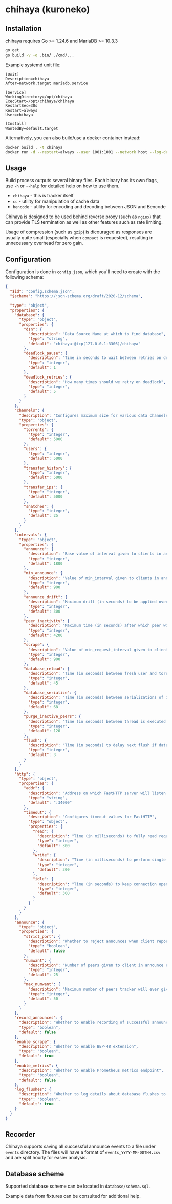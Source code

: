 chihaya (kuroneko)
=======

Installation
-------------

chihaya requires Go >= 1.24.6 and MariaDB >= 10.3.3

```sh
go get
go build -v -o .bin/ ./cmd/...
```

Example systemd unit file:
```systemd
[Unit]
Description=chihaya
After=network.target mariadb.service

[Service]
WorkingDirectory=/opt/chihaya
ExecStart=/opt/chihaya/chihaya
RestartSec=30s
Restart=always
User=chihaya

[Install]
WantedBy=default.target
```

Alternatively, you can also build/use a docker container instead:

```sh
docker build . -t chihaya
docker run -d --restart=always --user 1001:1001 --network host --log-driver local -v ${PWD}:/app chihaya
```

Usage
-------------
Build process outputs several binary files. Each binary has its own flags, use 
`-h` or `--help` for detailed help on how to use them.

- `chihaya` - this is tracker itself
- `cc` - utility for manipulation of cache data
- `bencode` - utility for encoding and decoding between JSON and Bencode

Chihaya is designed to be used behind reverse proxy (such as `nginx`) that can provide TLS termination as well as other
features such as rate limiting.

Usage of compression (such as `gzip`) is dicouraged as responses are usually quite small (especially when `compact` 
is requested), resulting in unnecessary overhead for zero gain.

Configuration
-------------

Configuration is done in `config.json`, which you'll need to create with the following schema:

```json
{
  "$id": "config.schema.json",
  "$schema": "https://json-schema.org/draft/2020-12/schema",

  "type": "object",
  "properties": {
    "database": {
      "type": "object",
      "properties": {
        "dsn": {
          "description": "Data Source Name at which to find database",
          "type": "string",
          "default": "chihaya:@tcp(127.0.0.1:3306)/chihaya"
        },
        "deadlock_pause": {
          "description": "Time in seconds to wait between retries on deadlock, ramps up linearly with each attempt from this value",
          "type": "integer",
          "default": 1
        },
        "deadlock_retries": {
          "description": "How many times should we retry on deadlock",
          "type": "integer",
          "default": 5
        }
      }
    },
    "channels": {
      "description": "Configures maximum size for various data channels",
      "type": "object",
      "properties": {
        "torrents": {
          "type": "integer",
          "default": 5000
        },
        "users": {
          "type": "integer",
          "default": 5000
        },
        "transfer_history": {
          "type": "integer",
          "default": 5000
        },
        "transfer_ips": {
          "type": "integer",
          "default": 5000
        },
        "snatches": {
          "type": "integer",
          "default": 25
        }
      }
    },
    "intervals": {
      "type": "object",
      "properties": {
        "announce": {
          "description": "Base value of interval given to clients in announce response (in seconds)",
          "type": "integer",
          "default": 1800
        },
        "min_announce": {
          "description": "Value of min_interval given to clients in announce response (in seconds)",
          "type": "integer",
          "default": 900
        },
        "announce_drift": {
          "description": "Maximum drift (in seconds) to be applied over base announce interval to help in spreading load",
          "type": "integer",
          "default": 300
        },
        "peer_inactivity": {
          "description": "Maximum time (in seconds) after which peer will be considered inactive; should be at least double the interval (incl. drift)",
          "type": "integer",
          "default": 4200
        },
        "scrape": {
          "description": "Value of min_request_interval given to clients in scrape response (in seconds); not all clients respect it",
          "type": "integer",
          "default": 900
        },
        "database_reload": {
          "description": "Time (in seconds) between fresh user and torrent data is reloaded from database",
          "type": "integer",
          "default": 45
        },
        "database_serialize": {
          "description": "Time (in seconds) between serializations of in-memory peer data to cache file",
          "type": "integer",
          "default": 68
        },
        "purge_inactive_peers": {
          "description": "Time (in seconds) between thread is executed to scan and purge inactive peers from memory and database",
          "type": "integer",
          "default": 120
        },
        "flush": {
          "description": "Time (in seconds) to delay next flush if data channel was consumed in less than 50% on previous flush",
          "type": "integer",
          "default": 3
        }
      }
    },
    "http": {
      "type": "object",
      "properties": {
        "addr": {
          "description": "Address on which FastHTTP server will listen for requests",
          "type": "string",
          "default": ":34000"
        },
        "timeout": {
          "description": "Configures timeout values for FastHTTP",
          "type": "object",
          "properties": {
            "read": {
              "description": "Time (in milliseconds) to fully read request content from socket",
              "type": "integer",
              "default": 300
            },
            "write": {
              "description": "Time (in milliseconds) to perform single write operation on socket",
              "type": "integer",
              "default": 300
            },
            "idle": {
              "description": "Time (in seconds) to keep connection open for Keep-Alive requests",
              "type": "integer",
              "default": 300
            }
          }
        }
      }
    },
    "announce": {
      "type": "object",
      "properties": {
        "strict_port": {
          "description": "Whether to reject announces when client reports it is listening for peer connections on ports below 1024",
          "type": "boolean",
          "default": false
        },
        "numwant": {
          "description": "Number of peers given to client in announce response, unless client explicitly requests other value",
          "type": "integer",
          "default": 25
        },
        "max_numwant": {
          "description": "Maximum number of peers tracker will ever give in single announce response, even if client asks for more",
          "type": "integer",
          "default": 50
        }
      }
    },
    "record_announces": {
      "description": "Whether to enable recording of successful announces (for debugging or analysis purposes); might negatively impact performance",
      "type": "boolean",
      "default": false
    },
    "enable_scrape": {
      "description": "Whether to enable BEP-48 extension",
      "type": "boolean",
      "default": true
    },
    "enable_metrics": {
      "description": "Whether to enable Prometheus metrics endpoint",
      "type": "boolean",
      "default": false
    },
    "log_flushes": {
      "description": "Whether to log details about database flushes to standard output",
      "type": "boolean",
      "default": true
    }
  }
}
```

Recorder
-------------

Chihaya supports saving all successful announce events to a file under 
`events` directory. The files will have a format of `events_YYYY-MM-DDTHH.csv` and are
split hourly for easier analysis.

Database scheme
-------------
Supported database scheme can be located in `database/schema.sql`.

Example data from fixtures can be consulted for additional help.
